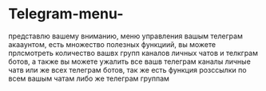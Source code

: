 # Telegram-menu-
представлю вашему вниманию, меню управления вашым телеграм акааунтом, есть множество полезных функциий, вы можете прлсмотреть количество вашвх групп каналов личных чатов и телкграм ботов, а также вы можете ужалить все вашв телеграм каналы личные чатв или же всех телеграм ботов, так же есть функция розссылки по всем вашым чатам либо же телеграм группам 

